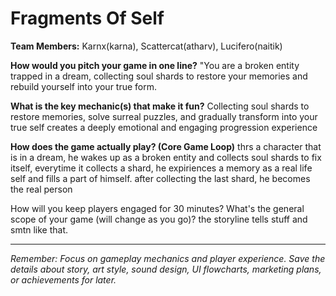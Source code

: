 # Fragments Of Self

**Team Members:** Karnx(karna), Scattercat(atharv), Lucifero(naitik)

**How would you pitch your game in one line?**
"You are a broken entity trapped in a dream, collecting soul shards to restore your memories and rebuild yourself into your true form.

**What is the key mechanic(s) that make it fun?**
Collecting soul shards to restore memories, solve surreal puzzles, and gradually transform into your true self creates a deeply emotional and engaging progression experience

**How does the game actually play? (Core Game Loop)**
thrs a character that is in a dream, he wakes up as a broken entity and collects soul shards to fix itself, everytime it collects a shard, he expiriences a memory as a real life self and fills a part of himself. after collecting the last shard, he becomes the real person

How will you keep players engaged for 30 minutes? What's the general scope of your game (will change as you go)?
the storyline tells stuff and smtn like that. 

---
*Remember: Focus on gameplay mechanics and player experience. Save the details about story, art style, sound design, UI flowcharts, marketing plans, or achievements for later.*
